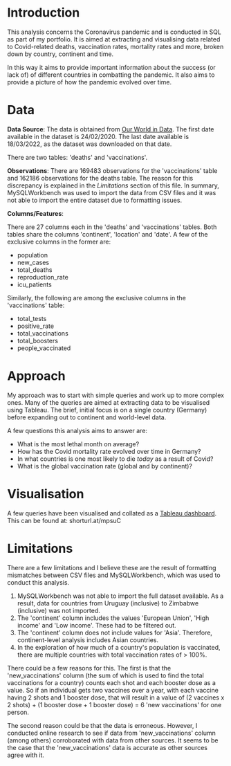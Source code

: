 # Introduction

This analysis concerns the Coronavirus pandemic and is conducted in SQL as part of my portfolio. It is aimed at extracting and visualising data related to
Covid-related deaths, vaccination rates, mortality rates and more, broken down by country, continent and time.

In this way it aims to provide important information about the success (or lack of) of different countries in combatting the pandemic. It also aims to 
provide a picture of how the pandemic evolved over time.

# Data

**Data Source**: The data is obtained from [Our World in Data](https://ourworldindata.org/covid-deaths). The first date available in the dataset
is 24/02/2020. The last date available is 18/03/2022, as the dataset was downloaded on that date.

There are two tables: 'deaths' and 'vaccinations'. 

**Observations**: There are 169483 observations for the 'vaccinations' table and 162186 observations for the deaths table. The reason for this discrepancy
is explained in the *Limitations* section of this file. In summary, MySQLWorkbench was used to import the data from CSV files and it was not able to import
the entire dataset due to formatting issues.

**Columns/Features**:

There are 27 columns each in the 'deaths' and 'vaccinations' tables. Both tables share the columns 'continent', 'location' and 'date'.
A few of the exclusive columns in the former are:

- population
- new_cases
- total_deaths
- reproduction_rate
- icu_patients

Similarly, the following are among the exclusive columns in the 'vaccinations' table:

- total_tests
- positive_rate
- total_vaccinations
- total_boosters
- people_vaccinated


# Approach

My approach was to start with simple queries and work up to more complex ones. Many of the queries are aimed at extracting data to be visualised
using Tableau. The brief, initial focus is on a single country (Germany) before expanding out to continent and world-level data.

A few questions this analysis aims to answer are:

- What is the most lethal month on average?
- How has the Covid mortality rate evolved over time in Germany?
- In what countries is one most likely to die *today* as a result of Covid?
- What is the global vaccination rate (global and by continent)?


# Visualisation

A few queries have been visualised and collated as a [Tableau dashboard](https://public.tableau.com/app/profile/taimur.shabbir/viz/CovidVisualisationsV1/VaccinationRateOverTimeandPopulation). This can be found at: shorturl.at/mpsuC


# Limitations

There are a few limitations and I believe these are the result of formatting mismatches between CSV files and MySQLWorkbench, which was used to conduct
this analysis.

1. MySQLWorkbench was not able to import the full dataset available. As a result, data for countries from Uruguay (inclusive) to Zimbabwe (inclusive)
was not imported.
2. The 'continent' column includes the values 'European Union', 'High income' and 'Low income'. These had to be filtered out.
3. The 'continent' column does not include values for 'Asia'. Therefore, continent-level analysis includes Asian countries.
4. In the exploration of how much of a country's population is vaccinated, there are multiple countries with total vaccination rates of > 100%. 

There could be a few reasons for this. The first is that the 'new_vaccinations' column (the sum of which is used to find the total vaccinations for a
country) counts each shot and each booster dose as a value. So if an individual gets two vaccines over a year, with each vaccine having 2 shots and 1 
booster dose, that will result in a value of (2 vaccines x 2 shots) + (1 booster dose + 1 booster dose) = 6 'new vaccinations' for one person.

The second reason could be that the data is erroneous. However, I conducted online research to see if data from 'new_vaccinations' column (among others)
corroborated with data from other sources. It seems to be the case that the 'new_vaccinations' data is accurate as other sources agree with it.

